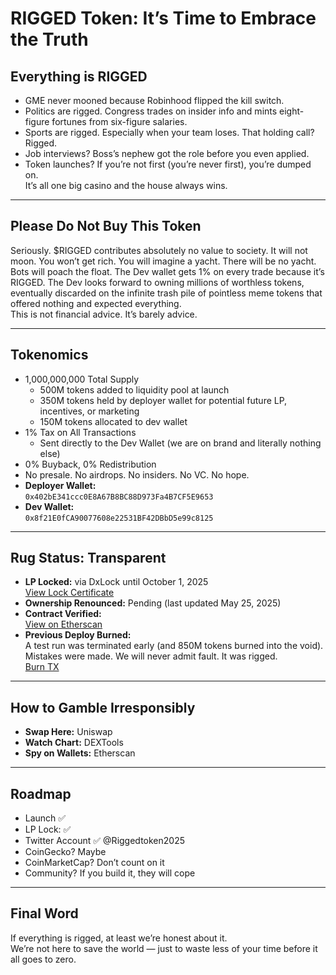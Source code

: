 # RIGGED Token: It’s Time to Embrace the Truth

## Everything is RIGGED

- GME never mooned because Robinhood flipped the kill switch.
- Politics are rigged. Congress trades on insider info and mints eight-figure fortunes from six-figure salaries.
- Sports are rigged. Especially when your team loses. That holding call? Rigged.
- Job interviews? Boss’s nephew got the role before you even applied.
- Token launches? If you’re not first (you’re never first), you’re dumped on.  
It’s all one big casino and the house always wins.

---

## Please Do Not Buy This Token

Seriously. $RIGGED contributes absolutely no value to society. It will not moon. You won’t get rich. You will imagine a yacht. There will be no yacht.  
Bots will poach the float. The Dev wallet gets 1% on every trade because it’s RIGGED. The Dev looks forward to owning millions of worthless tokens, eventually discarded on the infinite trash pile of pointless meme tokens that offered nothing and expected everything.  
This is not financial advice. It’s barely advice.

---

## Tokenomics

- 1,000,000,000 Total Supply  
  - 500M tokens added to liquidity pool at launch  
  - 350M tokens held by deployer wallet for potential future LP, incentives, or marketing  
  - 150M tokens allocated to dev wallet
- 1% Tax on All Transactions  
  - Sent directly to the Dev Wallet (we are on brand and literally nothing else)
- 0% Buyback, 0% Redistribution
- No presale. No airdrops. No insiders. No VC. No hope.
- **Deployer Wallet:**  
  `0x402bE341ccc0E8A67B8BC88D973Fa4B7CF5E9653`  
- **Dev Wallet:**  
  `0x8f21E0fCA90077608e22531BF42DBbD5e99c8125`

---

## Rug Status: Transparent

- **LP Locked:** via DxLock until October 1, 2025  
  [View Lock Certificate](https://www.dx.app/dxlock/view/liquidity-locker?address=0xFf2348075685B3a1700BA71106b52B085b691D08&chain=1)
- **Ownership Renounced:** Pending (last updated May 25, 2025)
- **Contract Verified:**  
  [View on Etherscan](https://etherscan.io/address/0x25d0620E16849564561Cc6F359A475A89966b062)
- **Previous Deploy Burned:**  
  A test run was terminated early (and 850M tokens burned into the void). Mistakes were made. We will never admit fault. It was rigged.  
  [Burn TX](https://etherscan.io/tx/0x377c83d695dc37637800f6e75c10183f68ad8ce7769749a3cd13fb5f5df5e155)

---

## How to Gamble Irresponsibly

- **Swap Here:** Uniswap  
- **Watch Chart:** DEXTools  
- **Spy on Wallets:** Etherscan

---

## Roadmap

- Launch ✅  
- LP Lock: ✅  
- Twitter Account ✅ @Riggedtoken2025  
- CoinGecko? Maybe  
- CoinMarketCap? Don’t count on it  
- Community? If you build it, they will cope

---

## Final Word

If everything is rigged, at least we’re honest about it.  
We’re not here to save the world — just to waste less of your time before it all goes to zero.
